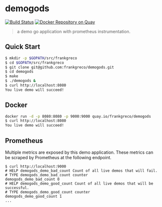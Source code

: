# demogods
[![Build Status](https://travis-ci.org/frankgreco/demogods.svg?branch=master)](https://travis-ci.org/frankgreco/demogods) [![Docker Repository on Quay](https://quay.io/repository/frankgreco/demogods/status "Docker Repository on Quay")](https://quay.io/repository/frankgreco/demogods)

> a demo go application with prometheus instrumentation.

## Quick Start
```sh
$ mkdir -p $GOPATH/src/frankgreco
$ cd $GOPATH/src/frankgreco
$ git clone git@github.com:frankgreco/demogods.git
$ cd demogods
$ make
$ ./demogods &
$ curl http://localhost:8080
You live demo will succeed!
```
## Docker
```sh
docker run -d -p 8080:8080 -p 9000:9000 quay.io/frankgreco/demogods
$ curl http://localhost:8080
You live demo will succeed!
```

## Prometheus
Multiple metrics are exposed by this demo application. These metrics can be scraped by Prometheus at the following endpoint.
```
$ curl http://localhost:9000
# HELP demogods_demo_bad_count Count of all live demos that will fail.
# TYPE demogods_demo_bad_count counter
demogods_demo_bad_count 0
# HELP demogods_demo_good_count Count of all live demos that will be successful.
# TYPE demogods_demo_good_count counter
demogods_demo_good_count 1
...
```
